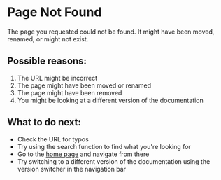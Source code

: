 # Page Not Found

The page you requested could not be found. It might have been moved, renamed, or might not exist.

## Possible reasons:

1. The URL might be incorrect
2. The page might have been moved or renamed
3. The page might have been removed
4. You might be looking at a different version of the documentation

## What to do next:

- Check the URL for typos
- Try using the search function to find what you're looking for
- Go to the [home page](index.html) and navigate from there
- Try switching to a different version of the documentation using the version switcher in the navigation bar
